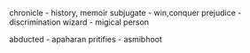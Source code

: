 chronicle - history, memoir
subjugate - win,conquer
prejudice  - discrimination
wizard - migical person

abducted - apaharan
pritifies - asmibhoot